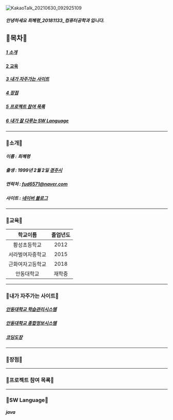 
![KakaoTalk_20210630_092925109](https://user-images.githubusercontent.com/50656146/123884225-bd048580-d985-11eb-88e5-eedbdee5f793.jpg)
##### 안녕하세요 최혜령_20181133_컴퓨터공학과 입니다.

## 💜목차💜

##### [1 소개][slink]
[slink]: https://github.com/hyereong/softwareFolio/blob/main/README.md#%EC%86%8C%EA%B0%9C
#### [2 교육][glink]
[glink]: https://github.com/hyereong/softwareFolio/blob/main/README.md#%EA%B5%90%EC%9C%A1
##### [3 내가 자주가는 사이트][sislink]
[sislink]: https://github.com/hyereong/softwareFolio/blob/main/README.md#%EB%82%B4%EA%B0%80-%EC%9E%90%EC%A3%BC%EA%B0%80%EB%8A%94-%EC%82%AC%EC%9D%B4%ED%8A%B8
##### [4 장점][jlink]
[jlink]: https://github.com/hyereong/softwareFolio/blob/main/README.md#%EC%9E%A5%EC%A0%90
##### [5 프로젝트 참여 목록][plink]
[plink]: https://github.com/hyereong/softwareFolio/blob/main/README.md#%ED%94%84%EB%A1%9C%EC%A0%9D%ED%8A%B8-%EC%B0%B8%EC%97%AC-%EB%AA%A9%EB%A1%9D
##### [6 내가 잘 다루는 SW Language][nlink]
[nlink]: https://github.com/hyereong/softwareFolio/blob/main/README.md#%EB%82%B4%EA%B0%80-%EC%9E%98-%EB%8B%A4%EB%A3%A8%EB%8A%94-sw-language

***

### 💜소개💜

##### 이름 : 최혜령

##### 출생 : 1999년 2월 2일 [경주시][gylink]
[gylink]:https://www.gyeongju.go.kr/design/ko2019/popup/covid/index.html

##### 연락처 : <fud6571@naver.com>

##### 사이트 : [네이버 블로그][blink]
[blink]:http://blog.naver.com/fud6571

***

### 💜교육💜

| 학교이름 | 졸업년도 |
| :-: | :-: |
| 황성초등학교 | 2012 |
| 서라벌여자중학교 | 2015 |
| 근화여자고등학교 | 2018 |
| 안동대학교 | 재학중 |


***

### 💜내가 자주가는 사이트💜

##### [안동대학교 학습관리시스템][ahlink]
[ahlink]:https://lms.andong.ac.kr/ilos/main/main_form.acl

##### [안동대학교 종합정보시스템][ajlink]
[ajlink]:https://i4u.anu.ac.kr/

##### [코딩도장][codolink]
[codolink]: https://dojang.io/

***

### 💜장점💜

***

### 💜프로젝트 참여 목록💜

***

### 💜SW Language💜

##### java
